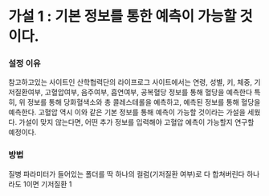 # 가설 1 : 기본 정보를 통한 예측이 가능할 것이다.
### 설정 이유
참고하고있는 사이트인 산학협력단의 라이프로그 사이트에서는
연령, 성별, 키, 체중, 기저질환여부, 고혈압여부, 음주여부, 흡연여부, 공복혈당 정보를 통해 혈당을 예측한다
특히, 위 정보를 통해 당화혈색소와 총 콜레스테롤을 예측하고, 예측된 정보를 통해 혈당을 예측한다.
고혈압 역시 이와 같은 기본 정보를 통해 예측이 가능할 것이라는 가설을 세웠다.
가설이 맞지 않는다면, 어떤 추가 정보를 입력해야 고혈압 예측이 가능할지 연구할 예정이다.
### 방법
질병 파라미터가 들어있는 폴더를 딱 하나의 컬럼(기저질환 여부)로 다 합쳐버린다
하나라도 1이면 기저질환 1
### 